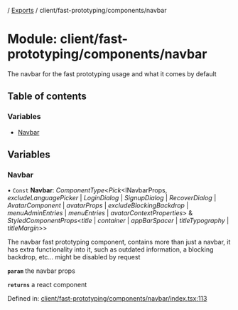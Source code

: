 [](../README.md) / [Exports](../modules.md) / client/fast-prototyping/components/navbar

# Module: client/fast-prototyping/components/navbar

The navbar for the fast prototyping usage and what it comes by default

## Table of contents

### Variables

- [Navbar](client_fast_prototyping_components_navbar.md#navbar)

## Variables

### Navbar

• `Const` **Navbar**: *ComponentType*<*Pick*<INavbarProps, *excludeLanguagePicker* \| *LoginDialog* \| *SignupDialog* \| *RecoverDialog* \| *AvatarComponent* \| *avatarProps* \| *excludeBlockingBackdrop* \| *menuAdminEntries* \| *menuEntries* \| *avatarContextProperties*\> & *StyledComponentProps*<*title* \| *container* \| *appBarSpacer* \| *titleTypography* \| *titleMargin*\>\>

The navbar fast prototyping component, contains more than just a navbar, it has extra
functionality into it, such as outdated information, a blocking backdrop, etc...
might be disabled by request

**`param`** the navbar props

**`returns`** a react component

Defined in: [client/fast-prototyping/components/navbar/index.tsx:113](https://github.com/onzag/itemize/blob/55e63f2c/client/fast-prototyping/components/navbar/index.tsx#L113)

